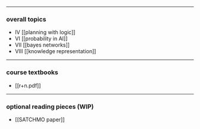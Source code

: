 
***
### overall topics

- IV [[planning with logic]]
- VI [[probability in AI]]
- VII [[bayes networks]]
- VIII [[knowledge representation]]

***
### course textbooks

- [[r+n.pdf]]

***
### optional reading pieces (WIP)

- [[SATCHMO paper]]